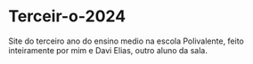 # Terceir-o-2024
Site do terceiro ano do ensino medio na escola Polivalente, feito inteiramente por mim e Davi Elias, outro aluno da sala.